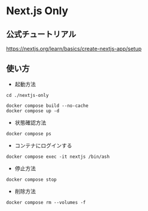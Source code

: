 # Next.js Only

## 公式チュートリアル

https://nextjs.org/learn/basics/create-nextjs-app/setup

## 使い方

+ 起動方法

```
cd ./nextjs-only

docker compose build --no-cache
docker compose up -d
```

+ 状態確認方法

```
docker compose ps
```

+ コンテナにログインする

```
docker compose exec -it nextjs /bin/ash
```

+ 停止方法

```
docker compose stop
```

+ 削除方法

```
docker compose rm --volumes -f
```
